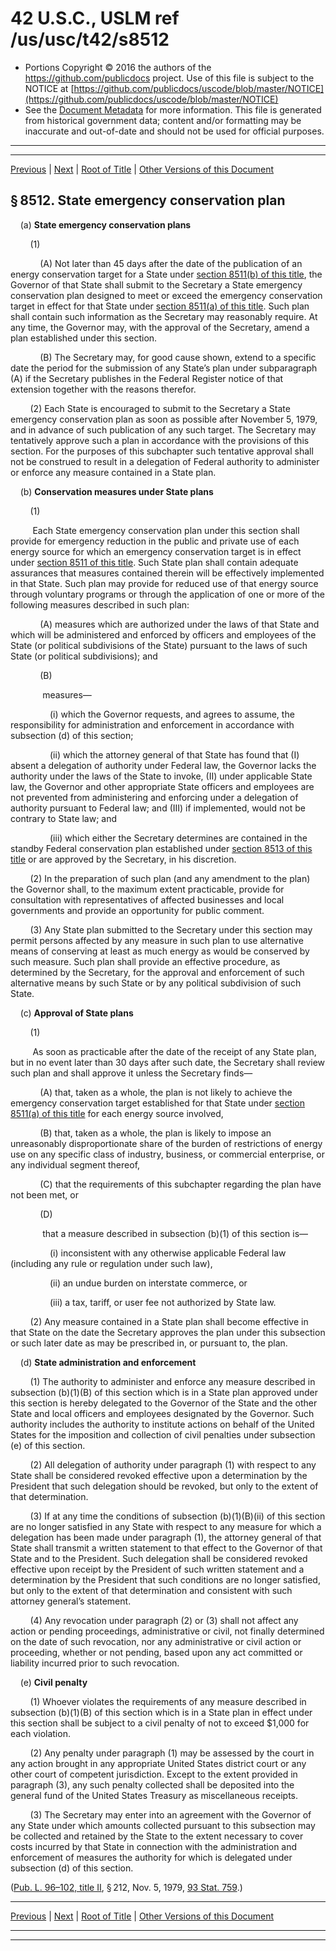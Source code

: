 ---
---

# 42 U.S.C., USLM ref /us/usc/t42/s8512

* Portions Copyright © 2016 the authors of the https://github.com/publicdocs project.
  Use of this file is subject to the NOTICE at [https://github.com/publicdocs/uscode/blob/master/NOTICE](https://github.com/publicdocs/uscode/blob/master/NOTICE)
* See the [Document Metadata](././../../../../..//README.md) for more information.
  This file is generated from historical government data; content and/or formatting may be inaccurate and out-of-date and should not be used for official purposes.

----------
----------

[Previous](./../../../../..//us/usc/t42/ch93/schI/m__us_usc_t42_s8511.md) | [Next](./../../../../..//us/usc/t42/ch93/schI/m__us_usc_t42_s8513.md) | [Root of Title](./../../../../../) | [Other Versions of this Document](https://publicdocs.github.io/go/links?ns=uslm&ref=%2Fus%2Fusc%2Ft42%2Fs8512)

## § 8512. State emergency conservation plan

    (a) __State emergency conservation plans__ 

        (1)

            (A) Not later than 45 days after the date of the publication of an energy conservation target for a State under [section 8511(b) of this title][/us/usc/t42/s8511/b], the Governor of that State shall submit to the Secretary a State emergency conservation plan designed to meet or exceed the emergency conservation target in effect for that State under [section 8511(a) of this title][/us/usc/t42/s8511/a]. Such plan shall contain such information as the Secretary may reasonably require. At any time, the Governor may, with the approval of the Secretary, amend a plan established under this section.

            (B) The Secretary may, for good cause shown, extend to a specific date the period for the submission of any State’s plan under subparagraph (A) if the Secretary publishes in the Federal Register notice of that extension together with the reasons therefor.

        (2) Each State is encouraged to submit to the Secretary a State emergency conservation plan as soon as possible after November 5, 1979, and in advance of such publication of any such target. The Secretary may tentatively approve such a plan in accordance with the provisions of this section. For the purposes of this subchapter such tentative approval shall not be construed to result in a delegation of Federal authority to administer or enforce any measure contained in a State plan.

    (b) __Conservation measures under State plans__ 

        (1)

         Each State emergency conservation plan under this section shall provide for emergency reduction in the public and private use of each energy source for which an emergency conservation target is in effect under [section 8511 of this title][/us/usc/t42/s8511]. Such State plan shall contain adequate assurances that measures contained therein will be effectively implemented in that State. Such plan may provide for reduced use of that energy source through voluntary programs or through the application of one or more of the following measures described in such plan:

            (A) measures which are authorized under the laws of that State and which will be administered and enforced by officers and employees of the State (or political subdivisions of the State) pursuant to the laws of such State (or political subdivisions); and

            (B)

             measures—

                (i) which the Governor requests, and agrees to assume, the responsibility for administration and enforcement in accordance with subsection (d) of this section;

                (ii) which the attorney general of that State has found that (I) absent a delegation of authority under Federal law, the Governor lacks the authority under the laws of the State to invoke, (II) under applicable State law, the Governor and other appropriate State officers and employees are not prevented from administering and enforcing under a delegation of authority pursuant to Federal law; and (III) if implemented, would not be contrary to State law; and

                (iii) which either the Secretary determines are contained in the standby Federal conservation plan established under [section 8513 of this title][/us/usc/t42/s8513] or are approved by the Secretary, in his discretion.

        (2) In the preparation of such plan (and any amendment to the plan) the Governor shall, to the maximum extent practicable, provide for consultation with representatives of affected businesses and local governments and provide an opportunity for public comment.

        (3) Any State plan submitted to the Secretary under this section may permit persons affected by any measure in such plan to use alternative means of conserving at least as much energy as would be conserved by such measure. Such plan shall provide an effective procedure, as determined by the Secretary, for the approval and enforcement of such alternative means by such State or by any political subdivision of such State.

    (c) __Approval of State plans__ 

        (1)

         As soon as practicable after the date of the receipt of any State plan, but in no event later than 30 days after such date, the Secretary shall review such plan and shall approve it unless the Secretary finds—

            (A) that, taken as a whole, the plan is not likely to achieve the emergency conservation target established for that State under [section 8511(a) of this title][/us/usc/t42/s8511/a] for each energy source involved,

            (B) that, taken as a whole, the plan is likely to impose an unreasonably disproportionate share of the burden of restrictions of energy use on any specific class of industry, business, or commercial enterprise, or any individual segment thereof,

            (C) that the requirements of this subchapter regarding the plan have not been met, or

            (D)

             that a measure described in subsection (b)(1) of this section is—

                (i) inconsistent with any otherwise applicable Federal law (including any rule or regulation under such law),

                (ii) an undue burden on interstate commerce, or

                (iii) a tax, tariff, or user fee not authorized by State law.

        (2) Any measure contained in a State plan shall become effective in that State on the date the Secretary approves the plan under this subsection or such later date as may be prescribed in, or pursuant to, the plan.

    (d) __State administration and enforcement__ 

        (1) The authority to administer and enforce any measure described in subsection (b)(1)(B) of this section which is in a State plan approved under this section is hereby delegated to the Governor of the State and the other State and local officers and employees designated by the Governor. Such authority includes the authority to institute actions on behalf of the United States for the imposition and collection of civil penalties under subsection (e) of this section.

        (2) All delegation of authority under paragraph (1) with respect to any State shall be considered revoked effective upon a determination by the President that such delegation should be revoked, but only to the extent of that determination.

        (3) If at any time the conditions of subsection (b)(1)(B)(ii) of this section are no longer satisfied in any State with respect to any measure for which a delegation has been made under paragraph (1), the attorney general of that State shall transmit a written statement to that effect to the Governor of that State and to the President. Such delegation shall be considered revoked effective upon receipt by the President of such written statement and a determination by the President that such conditions are no longer satisfied, but only to the extent of that determination and consistent with such attorney general’s statement.

        (4) Any revocation under paragraph (2) or (3) shall not affect any action or pending proceedings, administrative or civil, not finally determined on the date of such revocation, nor any administrative or civil action or proceeding, whether or not pending, based upon any act committed or liability incurred prior to such revocation.

    (e) __Civil penalty__ 

        (1) Whoever violates the requirements of any measure described in subsection (b)(1)(B) of this section which is in a State plan in effect under this section shall be subject to a civil penalty of not to exceed $1,000 for each violation.

        (2) Any penalty under paragraph (1) may be assessed by the court in any action brought in any appropriate United States district court or any other court of competent jurisdiction. Except to the extent provided in paragraph (3), any such penalty collected shall be deposited into the general fund of the United States Treasury as miscellaneous receipts.

        (3) The Secretary may enter into an agreement with the Governor of any State under which amounts collected pursuant to this subsection may be collected and retained by the State to the extent necessary to cover costs incurred by that State in connection with the administration and enforcement of measures the authority for which is delegated under subsection (d) of this section.

([Pub. L. 96–102, title II][/us/pl/96/102/tII], § 212, Nov. 5, 1979, [93 Stat. 759][/us/stat/93/759].)

----------

[Previous](./../../../../..//us/usc/t42/ch93/schI/m__us_usc_t42_s8511.md) | [Next](./../../../../..//us/usc/t42/ch93/schI/m__us_usc_t42_s8513.md) | [Root of Title](./../../../../../) | [Other Versions of this Document](https://publicdocs.github.io/go/links?ns=uslm&ref=%2Fus%2Fusc%2Ft42%2Fs8512)

----------
----------

[/us/usc/t42/s8511/b]: https://publicdocs.github.io/go/links?ns=uslm&ref=%2Fus%2Fusc%2Ft42%2Fs8511%2Fb
[/us/usc/t42/s8511/a]: https://publicdocs.github.io/go/links?ns=uslm&ref=%2Fus%2Fusc%2Ft42%2Fs8511%2Fa
[/us/usc/t42/s8511]: https://publicdocs.github.io/go/links?ns=uslm&ref=%2Fus%2Fusc%2Ft42%2Fs8511
[/us/usc/t42/s8513]: https://publicdocs.github.io/go/links?ns=uslm&ref=%2Fus%2Fusc%2Ft42%2Fs8513
[/us/usc/t42/s8511/a]: https://publicdocs.github.io/go/links?ns=uslm&ref=%2Fus%2Fusc%2Ft42%2Fs8511%2Fa
[/us/pl/96/102/tII]: https://publicdocs.github.io/go/links?ns=uslm&ref=%2Fus%2Fpl%2F96%2F102%2FtII
[/us/stat/93/759]: https://publicdocs.github.io/go/links?ns=uslm&ref=%2Fus%2Fstat%2F93%2F759


